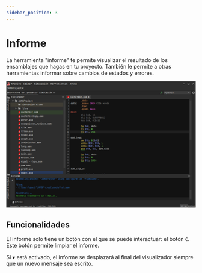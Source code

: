 ```yaml
---
sidebar_position: 3
---
```


# Informe

La herramienta "informe" te permite visualizar el resultado de los ensamblajes que hagas en tu proyecto. También le
permite a otras herramientas informar sobre cambios de estados y errores.

![Log](/img/docs/nodes/log-es.png)

## Funcionalidades

El informe solo tiene un botón con el que se puede interactuar: el botón `C`. Este botón permite limpiar el informe.

Si `▼` está activado, el informe se desplazará al final del visualizador siempre que un nuevo mensaje sea escrito.
